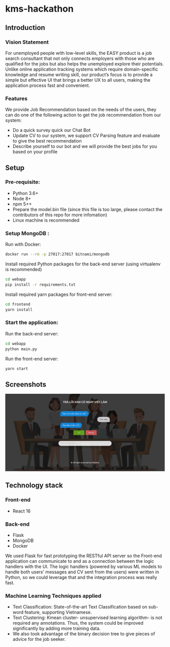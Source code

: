 # kms-hackathon


## Introduction

### Vision Statement
For unemployed people with low-level skills, the EASY product is a job search consultant that not only connects employers with those who are qualified for the jobs but also helps the unemployed explore their potentials. Unlike online application tracking systems which require domain-specific knowledge and resume writing skill, our product’s focus is to provide a simple but effective UI that brings a better UX to all users, making the application process fast and convenient.

### Features

We provide Job Recommendation based on the needs of the users, they can do one of the following action to get the job recommendation from our system:

* Do a quick survey quick our Chat Bot
* Update CV to our system, we support CV Parsing feature and evaluate to give the best recommendation
* Describe yourself to our bot and we will provide the best jobs for you based on your profile

## Setup

### Pre-requisite:

* Python 3.6+
* Node 8+
* npm 5++
* Prepare the model.bin file (since this file is too large, please contact the contributors of this repo for more infomation)
* Linux machine is recommended

### Setup MongoDB :

Run with Docker:

```bash
docker run --rm -p 27017:27017 bitnami/mongodb
```

Install required Python packages for the back-end server (using virtualenv is recommended)

```bash
cd webapp
pip install -r requirements.txt
```

Install required yarn packages for front-end server:

```bash
cd frontend
yarn install
```

### Start the application:

Run the back-end server:

```bash
cd webapp
python main.py
```

Run the front-end server:

```bash
yarn start
```

## Screenshots

![screenshot1](demo.png?raw=true "Demo")

## Technology stack

### Front-end

* React 16

### Back-end
* Flask
* MongoDB
* Docker 

We used Flask for fast prototyping the RESTful API server so the Front-end application can communicate to and as a connection between the logic handlers with the UI. The logic handlers (powered by various ML models to handle both users' messages and CV sent from the users) were written in Python, so we could leverage that and the integration process was really fast. 

### Machine Learning Techniques applied

* Text Classification: State-of-the-art Text Classification based on sub-word feature, supporting Vietnamese.
* Text Clustering: Kmean cluster- unsupervised learning algorithm- is not required any annotations. Thus, the system could be improved significantly by adding more training data. 
* We also took advantage of the binary decision tree to give pieces of advice for the job seeker.

